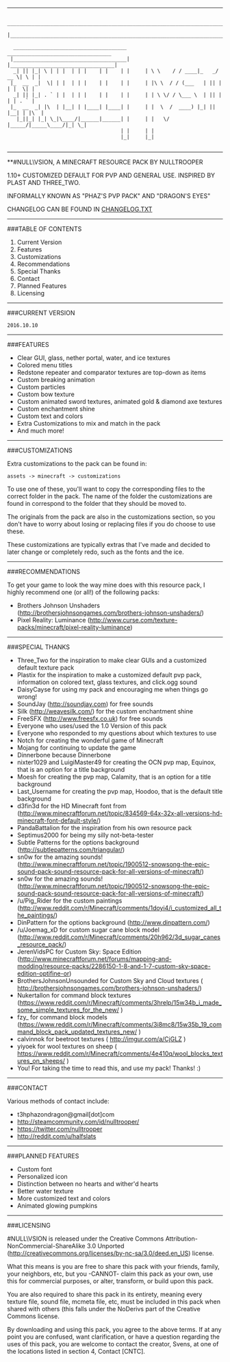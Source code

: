 ***
```                                                                                  
  ______________________________________________________________________________ 
 |______________________________________________________________________________|
 
  _____________________________________       __________________________________
 |_____________________________________|     |__________________________________| 
  _| || |_| \ | | |  | | |    | |    | |     | \ \    / / ____|_   _/ __ \| \ | |
 |_  __  _|  \| | |  | | |    | |    | |     | |\ \  / / (___   | || |  | |  \| |
  _| || |_| . ` | |  | | |    | |    | |     | | \ \/ / \___ \  | || |  | | . ` |
 |_  __  _| |\  | |__| | |____| |____| |     | |  \  /  ____) |_| || |__| | |\  |
   |_||_| |_| \_|\____/|______|______| |     | |   \/  |_____/|_____\____/|_| \_|
                                     | |     | |                                         
                                     |_|     |_|
									 
```                                         
***

**#NULL\\VSION, A MINECRAFT RESOURCE PACK
BY NULLTROOPER

1.10+ CUSTOMIZED DEFAULT FOR PVP AND GENERAL USE. INSPIRED BY PLAST AND THREE_TWO.

INFORMALLY KNOWN AS "PHAZ'S PVP PACK" AND "DRAGON'S EYES"

CHANGELOG CAN BE FOUND IN [CHANGELOG.TXT](/CHANGELOG.txt)

***

###TABLE OF CONTENTS

1. Current Version
2. Features
3. Customizations
4. Recommendations
5. Special Thanks
6. Contact
7. Planned Features
8. Licensing

***

###CURRENT VERSION

	2016.10.10

***

###FEATURES

* Clear GUI, glass, nether portal, water, and ice textures
* Colored menu titles
* Redstone repeater and comparator textures are top-down as items
* Custom breaking animation
* Custom particles
* Custom bow texture
* Custom animated sword textures, animated gold & diamond axe textures
* Custom enchantment shine
* Custom text and colors
* Extra Customizations to mix and match in the pack
* And much more!

***

###CUSTOMIZATIONS

Extra customizations to the pack can be found in:

	assets -> minecraft -> customizations

To use one of these, you'll want to copy the corresponding files to the correct folder in the pack. The name of the folder the customizations are found in correspond to the folder that they should be moved to.

The originals from the pack are also in the customizations section, so you don't have to worry about losing or replacing files if you do choose to use these.

These customizations are typically extras that I've made and decided to later change or completely redo, such as the fonts and the ice.

***

###RECOMMENDATIONS

To get your game to look the way mine does with this resource pack, I highly recommend one (or all!) of the following packs:

* Brothers Johnson Unshaders (http://brothersjohnsongames.com/brothers-johnson-unshaders/)
* Pixel Reality: Luminance (http://www.curse.com/texture-packs/minecraft/pixel-reality-luminance)

***

###SPECIAL THANKS

* Three_Two for the inspiration to make clear GUIs and a customized default texture pack
* Plastix for the inspiration to make a customized default pvp pack, information on colored text, glass textures, and click.ogg sound
* DaisyCayse for using my pack and encouraging me when things go wrong!
* SoundJay (http://soundjay.com) for free sounds
* Silk (http://weavesilk.com/) for the custom enchantment shine
* FreeSFX (http://www.freesfx.co.uk) for free sounds
* Everyone who uses/used the 1.0 Version of this pack
* Everyone who responded to my questions about which textures to use
* Notch for creating the wonderful game of Minecraft
* Mojang for continuing to update the game
* Dinnerbone because Dinnerbone
* nixter1029 and LuigiMaster49 for creating the OCN pvp map, Equinox, that is an option for a title background
* Moesh for creating the pvp map, Calamity, that is an option for a title background
* Last_Username for creating the pvp map, Hoodoo, that is the default title background
* d3fin3d for the HD Minecraft font from (http://www.minecraftforum.net/topic/834569-64x-32x-all-versions-hd-minecraft-font-default-style/)
* PandaBattalion for the inspiration from his own resource pack
* Septimus2000 for being my silly not-beta-tester
* Subtle Patterns for the options background (http://subtlepatterns.com/triangular/)
* sn0w for the amazing sounds! (http://www.minecraftforum.net/topic/1900512-snowsong-the-epic-sound-pack-sound-resource-pack-for-all-versions-of-minecraft/)
* sn0w for the amazing sounds! (http://www.minecraftforum.net/topic/1900512-snowsong-the-epic-sound-pack-sound-resource-pack-for-all-versions-of-minecraft/)
* /u/Pig_Rider for the custom paintings (http://www.reddit.com/r/Minecraft/comments/1doyi4/i_customized_all_the_paintings/)
* DinPattern for the options background (http://www.dinpattern.com/)
* /u/Joemag_xD for custom sugar cane block model (http://www.reddit.com/r/Minecraft/comments/20h962/3d_sugar_canes_resource_pack/)
* JerenVidsPC for Custom Sky: Space Edition (http://www.minecraftforum.net/forums/mapping-and-modding/resource-packs/2286150-1-8-and-1-7-custom-sky-space-edition-optifine-or)
* BrothersJohnsonUnsounded for Custom Sky and Cloud textures ( http://brothersjohnsongames.com/brothers-johnson-unshaders/)
* Nukertallon for command block textures (https://www.reddit.com/r/Minecraft/comments/3hrelp/15w34b_i_made_some_simple_textures_for_the_new/ )
* fzy_ for command block models (https://www.reddit.com/r/Minecraft/comments/3i8mc8/15w35b_19_command_block_pack_updated_textures_new/ )
* calvinnok for beetroot textures ( http://imgur.com/a/CjGLZ )
* yiyoek for wool textures on sheep ( https://www.reddit.com/r/Minecraft/comments/4e410q/wool_blocks_textures_on_sheeps/ )
* You! For taking the time to read this, and use my pack! Thanks! :)

***

###CONTACT

Various methods of contact include:

* t3hphazondragon@gmail[dot]com
* http://steamcommunity.com/id/nulltrooper/
* https://twitter.com/nulltrooper
* http://reddit.com/u/halfslats

***

###PLANNED FEATURES

* Custom font
* Personalized icon
* Distinction between no hearts and wither'd hearts
* Better water texture
* More customized text and colors
* Animated glowing pumpkins

***

###LICENSING

#NULL\\VSION is released under the Creative Commons Attribution-NonCommercial-ShareAlike 3.0 Unported (http://creativecommons.org/licenses/by-nc-sa/3.0/deed.en_US) license.

What this means is you are free to share this pack with your friends, family, your neighbors, etc, but you -CANNOT- claim this pack as your own, use this for commercial purposes, or alter, transform, or build upon this pack.

You are also required to share this pack in its entirety, meaning every texture file, sound file, mcmeta file, etc, must be included in this pack when shared with others (this falls under the NoDerivs part of the Creative Commons license.

By downloading and using this pack, you agree to the above terms. If at any point you are confused, want clarification, or have a question regarding the uses of this pack, you are welcome to contact the creator, Svens, at one of the locations listed in section 4, Contact [CNTC].
